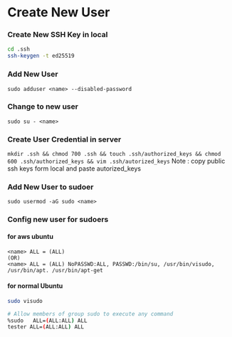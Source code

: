 # Create New User

### Create New SSH Key in local
```bash
cd .ssh
ssh-keygen -t ed25519
```

### Add New User
`sudo adduser <name> --disabled-password`

### Change to new user
`sudo su - <name>`

### Create User Credential in server
`mkdir .ssh && chmod 700 .ssh && touch .ssh/authorized_keys && chmod 600 .ssh/authorized_keys && vim .ssh/autorized_keys`
Note : copy public ssh keys form local and paste autorized_keys

### Add New User to sudoer 
`sudo usermod -aG sudo <name>`

### Config new user for sudoers
#### for aws ubuntu
``` sudo visudo -f /etc/sudoers.d/90-cloud-init-users
<name> ALL = (ALL) 
(OR)
<name> ALL = (ALL) NoPASSWD:ALL, PASSWD:/bin/su, /usr/bin/visudo, /usr/bin/apt. /usr/bin/apt-get
```
#### for normal Ubuntu
```bash
sudo visudo

# Allow members of group sudo to execute any command
%sudo   ALL=(ALL:ALL) ALL
tester ALL=(ALL:ALL) ALL
```


